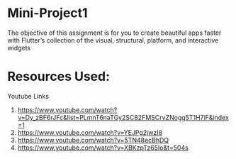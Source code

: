 # Mini-Project1
The objective of this assignment is for you to create beautiful apps faster with Flutter’s collection of the visual, structural, platform, and interactive widgets

# Resources Used:
Youtube Links
1. https://www.youtube.com/watch?v=Dy_zBF6rJFc&list=PLmnT6naTGy2SC82FMSCrvZNogg5T1H7iF&index=1
2. https://www.youtube.com/watch?v=YEJPg2jwzI8
3. https://www.youtube.com/watch?v=5TN48ecBhDQ
4. https://www.youtube.com/watch?v=XBKzpTz65Io&t=504s
